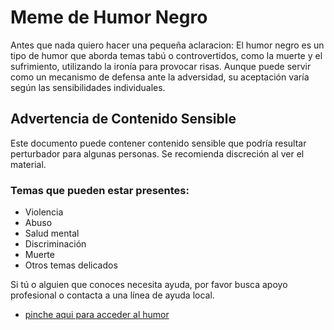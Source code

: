 # Meme de Humor Negro
Antes que nada quiero hacer una pequeña aclaracion: El humor negro es un tipo de humor que aborda temas tabú o controvertidos, como la muerte y el sufrimiento, utilizando la ironía para provocar risas. Aunque puede servir como un mecanismo de defensa ante la adversidad, su aceptación varía según las sensibilidades individuales.

## Advertencia de Contenido Sensible

Este documento puede contener contenido sensible que podría resultar perturbador para algunas personas. Se recomienda discreción al ver el material. 

### Temas que pueden estar presentes:
- Violencia
- Abuso
- Salud mental
- Discriminación
- Muerte
- Otros temas delicados

Si tú o alguien que conoces necesita ayuda, por favor busca apoyo profesional o contacta a una línea de ayuda local.

* [pinche aqui para acceder al humor](otro.md)

